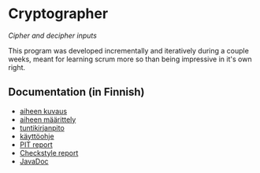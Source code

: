﻿# Cryptographer
*Cipher and decipher inputs*

This program was developed incrementally and iteratively during a couple weeks, meant for learning scrum more so than being impressive in it's own right.

## Documentation (in Finnish)
* [aiheen kuvaus](documentation/aiheenKuvausJaRakenne.md)
* [aiheen määrittely](documentation/aihemaarittely.md)
* [tuntikirjanpito](documentation/tuntikirjanpito.md)
* [käyttöohje](https://github.com/SNurmivaara/Cryptographer/blob/master/documentation/Cryptographer_manual%20(2).pdf)
* [PIT report](https://htmlpreview.github.io/?https://github.com/SNurmivaara/Cryptographer/blob/master/documentation/pit/201704271821/index.html)
* [Checkstyle report](https://htmlpreview.github.io/?https://github.com/SNurmivaara/Cryptographer/blob/master/documentation/checkstyle/Viikko6/checkstyle.html)
* [JavaDoc](http://htmlpreview.github.com/?https://github.com/SNurmivaara/Cryptographer/blob/master/javadoc/index.html)
